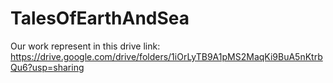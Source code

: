 # TalesOfEarthAndSea
 Our work represent in this drive link:
 https://drive.google.com/drive/folders/1iOrLyTB9A1pMS2MaqKi9BuA5nKtrbQu6?usp=sharing
